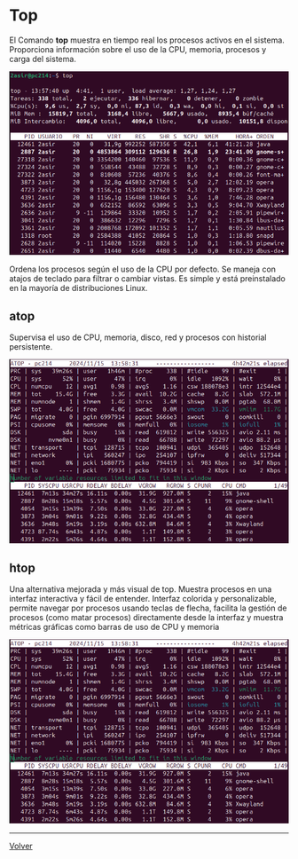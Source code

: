 # Top

El Comando **top** muestra en tiempo real los procesos activos en el sistema. Proporciona información sobre el uso de la CPU, memoria, procesos y carga del sistema.

![](img/top.png)

Ordena los procesos según el uso de la CPU por defecto. Se maneja con atajos de teclado para filtrar o cambiar vistas. Es simple y está preinstalado en la mayoría de distribuciones Linux.

## atop
Supervisa el uso de CPU, memoria, disco, red y procesos con historial persistente.

![](img/atop.png)

## htop
Una alternativa mejorada y más visual de top. Muestra procesos en una interfaz interactiva y fácil de entender. Interfaz colorida y personalizable, permite navegar por procesos usando teclas de flecha,
facilita la gestión de procesos (como matar procesos) directamente desde la interfaz y muestra métricas gráficas como barras de uso de CPU y memoria

![](img/atop.png)

***

[Volver](img/README.md)
